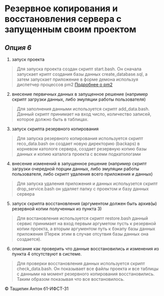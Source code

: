 
# Резервное копирования и восстановления сервера с запущенным своим проектом
## *Опция 6* 

1. запуск проекта
> Для запуска проекта создан скрипт start.bash. Он сначала  запускает крипт создания базы данных 
create_database.sql, а затем запускает приложение в форме демона используя диспетчер процессов pm2 
[Подробнее о pm2](https://pm2.keymetrics.io/)
2. внесение первичных данных в запущенное решение (например скрипт загрузки данных, либо эмуляции работы пользователя)
> Для заполнения данными используется скрипт add_data.bash. Данный скрипт принимает на вход число, количество записей, которое должно быть в таблицах.
3. запуск скрипта резервного копирования
> Для запуска резервного копирования используется скрипт reco_data.bash он создает новую директорию (backaps) в корневом катологе сервера, создает резервную копию базы данных и копию каталога проекта с всеми подкатологами 
4. внесение изменений в запущенное решение (например скрипт загрузки очередной порции данных, либо эмуляции работы пользователя, либо скрипт удаления всего приложения и данных)
> Для запуска удаления приложения и данных испольузется скрипт drop_service.bash он удаляет папку с проектом и базу данных сервера
5. запуск скрипта восстановления (аргументом должен быть архив(ы) резервной копии полученных из пункта 3)
> Для востановления используется скрипт restore.bash данный сервис принимает на вход первым аргуметом пусть к резервной копии проекта, а вторым аргументом путь к бэкапу базы данных приложения (Переж этим в случае отсутвия базы данных она создается).
6. описание как проверить что данные восстановились и изменения из пункта 4 отсутствуют в системе.
> Для проверки восстановления данных используется скрипт check_data.bash. Он показывает  все файлы проекта и все таблицы с данными на момент резервного копирования восстановились. Таким образом показывая что все востановилось.

&#169; Тащилин Антон б1-ИФСТ-31